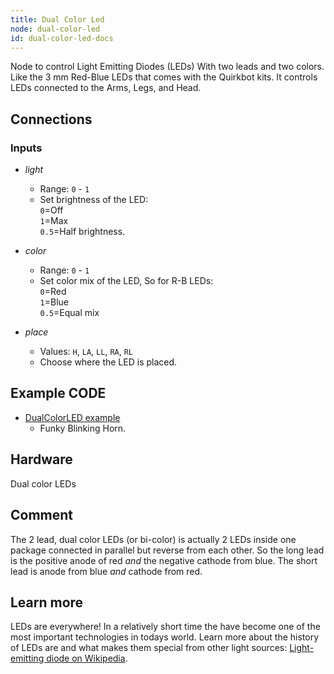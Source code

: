 ```yaml
---
title: Dual Color Led
node: dual-color-led
id: dual-color-led-docs
---
```


Node to control Light Emitting Diodes (LEDs) With two leads and two colors. Like the 3 mm Red-Blue LEDs that comes with the Quirkbot kits. It controls LEDs connected to the Arms, Legs, and Head.

## Connections

<div class="node-input-list" markdown="block">

### Inputs

- *light*
	- Range: `0` - `1`
	- Set brightness of the LED:<br> `0`=Off<br> `1`=Max<br>  `0.5`=Half brightness.

- *color*
	- Range: `0` - `1`
	- Set color mix of the LED, So for R-B LEDs:<br> `0`=Red<br> `1`=Blue<br> `0.5`=Equal mix

- *place*
	- Values: `H`, `LA`, `LL`, `RA`, `RL`
	- Choose where the LED is placed.

</div>


## Example CODE

<div class="node-example-programs" markdown="block">

- [DualColorLED example](http://code.quirkbot.com/program/5655f68dd31f000100c5e758 "Go to Quirkbot CODE")
	- Funky Blinking Horn.

</div>


## Hardware
Dual color LEDs

## Comment
The 2 lead, dual color LEDs (or bi-color) is actually 2 LEDs inside one package connected in parallel but reverse from each other. So the long lead is the positive anode of red *and* the negative cathode from blue. The short lead is anode from blue *and* cathode from red.

## Learn more
LEDs are everywhere! In a relatively short time the have become one of the most important technologies in todays world. Learn more about the history of LEDs are and what makes them special from other light sources: [Light-emitting diode on Wikipedia](https://en.wikipedia.org/wiki/Light-emitting_diode).
